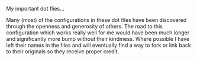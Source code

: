 My important dot flies...

Many (most) of the configurations in these dot files have been discovered through the openness and generosity of others.
The road to this configuration which works really well for me would have been much longer and significantly more bump
without their kindmess. Where possible I have left their names in the files and will eventually find a way to fork or
link back to their originals so they receive proper credit.
